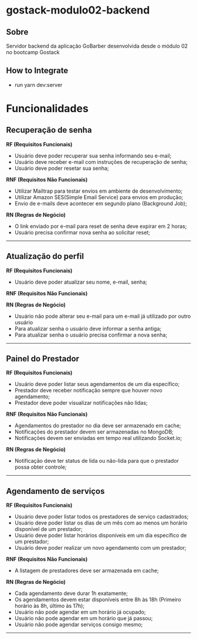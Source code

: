 # gostack-modulo02-backend

## Sobre
Servidor backend da aplicação GoBarber desenvolvida desde o módulo 02 no bootcamp Gostack

## How to Integrate
- run yarn dev:server

# Funcionalidades

## Recuperação de senha
**RF (Requisitos Funcionais)**

- Usuário deve poder recuperar sua senha informando seu e-mail;
- Usuário deve receber e-mail com instruções de recuperação de senha;
- Usuário deve poder resetar sua senha;


**RNF (Requisitos Não Funcionais)**
- Utilizar Mailtrap para testar envios em ambiente de desenvolvimento;
- Utilizar Amazon SES(Simple Email Service) para envios em produção;
- Envio de e-mails deve acontecer em segundo plano (Background Job);

**RN (Regras de Negócio)**

- O link enviado por e-mail para reset de senha deve expirar em 2 horas;
- Usuário precisa confirmar nova senha ao solicitar reset;

---

## Atualização do perfil
**RF (Requisitos Funcionais)**
- Usuário deve poder atualizar seu nome, e-mail, senha;

**RNF (Requisitos Não Funcionais)**


**RN (Regras de Negócio)**
- Usuário não pode alterar seu e-mail para um e-mail já utilizado por outro usuário
- Para atualizar senha o usuário deve informar a senha antiga;
- Para atualizar senha o usuário precisa confirmar a nova senha;

---

## Painel do Prestador
**RF (Requisitos Funcionais)**

- Usuário deve poder listar seus agendamentos de um dia específico;
- Prestador deve receber notificação sempre que houver novo agendamento;
- Prestador deve poder visualizar notificações não lidas;

**RNF (Requisitos Não Funcionais)**

- Agendamentos do prestador no dia deve ser armazenado em cache;
- Notificações do prestador devem ser armazenadas no MongoDB;
- Notificações devem ser enviadas em tempo real utilizando Socket.io;

**RN (Regras de Negócio)**

- Notificação deve ter status de lida ou não-lida para que o prestador possa obter controle;

---
## Agendamento de serviços

**RF (Requisitos Funcionais)**

- Usuário deve poder listar todos os prestadores de serviço cadastrados;
- Usuário deve poder listar os dias de um mês com ao menos um horário disponível de um prestador;
- Usuário deve poder listar horários disponíveis em um dia específico de um prestador;
- Usuário deve poder realizar um novo agendamento com um prestador;

**RNF (Requisitos Não Funcionais)**

- A listagem de prestadores deve ser armazenada em cache;

**RN (Regras de Negócio)**

- Cada agendamento deve durar 1h exatamente;
- Os agendamentos devem estar disponíveis entre 8h às 18h (Primeiro horário às 8h, último às 17h);
- Usuário não pode agendar em um horário já ocupado;
- Usuário não pode agendar em um horário que já passou;
- Usuário não pode agendar serviços consigo mesmo;
---
